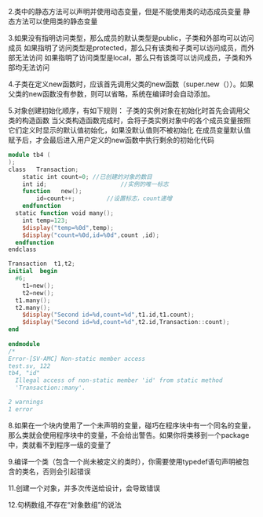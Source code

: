 2.类中的静态方法可以声明并使用动态变量，但是不能使用类的动态成员变量
静态方法可以使用类的静态变量

3.如果没有指明访问类型，那么成员的默认类型是public，子类和外部均可以访问成员
如果指明了访问类型是protected，那么只有该类和子类可以访问成员，而外部无法访问
如果指明了访问类型是local，那么只有该类可以访问成员，子类和外部均无法访问

4.子类在定义new函数时，应该首先调用父类的new函数（super.new（））。如果父类的new函数没有参数，则可以省略，系统在编译时会自动添加。

5.对象创建初始化顺序，有如下规则：
子类的实例对象在初始化时首先会调用父类的构造函数
当父类构造函数完成时，会将子类实例对象中的各个成员变量按照它们定义时显示的默认值初始化，如果没默认值则不被初始化
在成员变量默认值赋予后，才会最后进入用户定义的new函数中执行剩余的初始化代码

```verilog
module tb4 (
);
class   Transaction;
	static int count=0;	//已创建的对象的数目
	int id;						//实例的唯一标志
	function   new();
		id=count++;			//设置标志，count递增
	endfunction
  static function void many();
    int temp=123;
    $display("temp=%0d",temp);
    $display("count=%0d,id=%0d",count ,id);
  endfunction
endclass

Transaction  t1,t2;
initial  begin
  #6;
	t1=new();			
	t2=new();
  t1.many();
  t2.many();
	$display("Second id=%d,count=%d",t1.id,t1.count);					//使用句柄来引用静态变量
	$display("Second id=%d,count=%d",t2.id,Transaction::count);			//类名加::即类作用域操作符
end
  
endmodule
/*
Error-[SV-AMC] Non-static member access
test.sv, 122
tb4, "id"
  Illegal access of non-static member 'id' from static method 
  'Transaction::many'.

2 warnings
1 error
```

8.如果在一个块内使用了一个未声明的变量，碰巧在程序块中有一个同名的变量，那么类就会使用程序块中的变量，不会给出警告。如果你将类移到一个package中，类就看不到程序一级的变量了

9.编译一个类（包含一个尚未被定义的类时），你需要使用typedef语句声明被包含的类名，否则会引起错误

11.创建一个对象，并多次传送给设计，会导致错误

12.句柄数组,不存在“对象数组”的说法